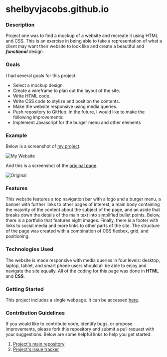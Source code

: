 # shelbyvjacobs.github.io

### Description

Project one was to find a mockup of a website and recreate it using HTML and CSS. This is an exercise in being able to take a representation of what a client may want their website to look like and create a beautiful and ___functional___ design.

### Goals
I had several goals for this project:
* Select a mockup design.
* Create a wireframe to plan out the layout of the site.
* Write HTML code.
* Write CSS code to stylize and position the contents.
* Make the website responsive using media queries.
* Push repository to GitHub.
In the future, I would like to make the following improvements:
* Implement Javascript for the burger menu and other elements

### Example

Below is a screenshot of [my project](https://shelbyvjacobs.github.io/#).

![My Website](https://i.imgur.com/eKnCVsO.png "My Website")

And this is a screenshot of the [original page](http://bdevs.net/intro/intro/project-details.html#).

![Original](https://i.imgur.com/HcfncG9.png "Original")

### Features

This website features a top navigation bar with a logo and a burger menu, a banner with further links to other pages of interest, a main body containing the majority of the content about the subject of the page, and an aside that breaks down the details of the main text into simplified bullet points. Below, there is a portfolio that features eight images. Finally, there is a footer with links to social media and more links to other parts of the site. The structure of the page was created with a combination of CSS flexbox, grid, and positioning.

### Technologies Used

The website is made responsive with media queries in four levels: desktop, laptop, tablet, and smart phone users should all be able to enjoy and navigate the site equally. All of the coding for this page was done in **HTML** and **CSS**.

### Getting Started

This project includes a single webpage. It can be accessed [here](https://shelbyvjacobs.github.io/#).

### Contribution Guidelines

If you would like to contribute code, identify bugs, or propose improvements, please fork this repository and submit a pull request with your suggestions. Below are some helpful links to help you get started:
1. [Project's main repository](https://github.com/shelbyvjacobs/shelbyvjacobs.github.io)
2. [Project's issue tracker](https://github.com/shelbyvjacobs/shelbyvjacobs.github.io/issues)

